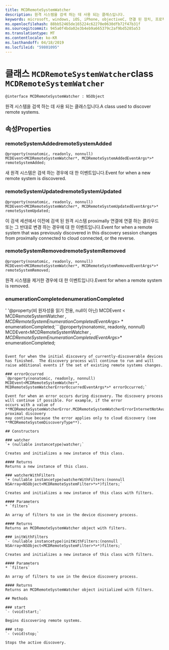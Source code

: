 ```yaml
---
title: MCDRemoteSystemWatcher
description: 원격 시스템을 검색 하는 데 사용 되는 클래스입니다.
keywords: microsoft, windows, iOS, iPhone, objectiveC, 연결 된 장치, 프로젝트 로마
ms.openlocfilehash: 88bb52465de165224c62270e0630dfb72f47b31f
ms.sourcegitcommit: 945a0f4bda02e3b4eb9a665379c2af9bd5285a53
ms.translationtype: MT
ms.contentlocale: ko-KR
ms.lasthandoff: 04/18/2019
ms.locfileid: "59801095"
---
```

# <a name="class-mcdremotesystemwatcher"></a><span data-ttu-id="c889f-104">클래스 `MCDRemoteSystemWatcher`</span><span class="sxs-lookup"><span data-stu-id="c889f-104">class `MCDRemoteSystemWatcher`</span></span>

```
@interface MCDRemoteSystemWatcher : NSObject
```

<span data-ttu-id="c889f-105">원격 시스템을 검색 하는 데 사용 되는 클래스입니다.</span><span class="sxs-lookup"><span data-stu-id="c889f-105">A class used to discover remote systems.</span></span> 

## <a name="properties"></a><span data-ttu-id="c889f-106">속성</span><span class="sxs-lookup"><span data-stu-id="c889f-106">Properties</span></span>

### <a name="remotesystemadded"></a><span data-ttu-id="c889f-107">remoteSystemAdded</span><span class="sxs-lookup"><span data-stu-id="c889f-107">remoteSystemAdded</span></span>
`@property(nonatomic, readonly, nonnull) MCDEvent<MCDRemoteSystemWatcher*, MCDRemoteSystemAddedEventArgs*>* remoteSystemAdded;`

<span data-ttu-id="c889f-108">새 원격 시스템은 검색 하는 경우에 대 한 이벤트입니다.</span><span class="sxs-lookup"><span data-stu-id="c889f-108">Event for when a new remote system is discovered.</span></span>

### <a name="remotesystemupdated"></a><span data-ttu-id="c889f-109">remoteSystemUpdated</span><span class="sxs-lookup"><span data-stu-id="c889f-109">remoteSystemUpdated</span></span>
`@property(nonatomic, readonly, nonnull) MCDEvent<MCDRemoteSystemWatcher*, MCDRemoteSystemUpdatedEventArgs*>* remoteSystemUpdated;`

<span data-ttu-id="c889f-110">이 검색 세션에서 이전에 검색 된 원격 시스템 proximally 연결에 연결 하는 클라우드 또는 그 반대로 변경 하는 경우에 대 한 이벤트입니다.</span><span class="sxs-lookup"><span data-stu-id="c889f-110">Event for when a remote system that was previously discovered in this discovery session changes from proximally connected to cloud connected, or the reverse.</span></span> 

### <a name="remotesystemremoved"></a><span data-ttu-id="c889f-111">remoteSystemRemoved</span><span class="sxs-lookup"><span data-stu-id="c889f-111">remoteSystemRemoved</span></span>
`@property(nonatomic, readonly, nonnull) MCDEvent<MCDRemoteSystemWatcher*, MCDRemoteSystemRemovedEventArgs*>* remoteSystemRemoved;`

<span data-ttu-id="c889f-112">원격 시스템을 제거한 경우에 대 한 이벤트입니다.</span><span class="sxs-lookup"><span data-stu-id="c889f-112">Event for when a remote system is removed.</span></span> 

### <a name="enumerationcompleted"></a><span data-ttu-id="c889f-113">enumerationCompleted</span><span class="sxs-lookup"><span data-stu-id="c889f-113">enumerationCompleted</span></span>
<span data-ttu-id="c889f-114">' '@property(비 원자성을 읽기 전용, null이 아닌) MCDEvent < MCDRemoteSystemWatcher *, MCDRemoteSystemEnumerationCompletedEventArgs*> \* enumerationCompleted;</span><span class="sxs-lookup"><span data-stu-id="c889f-114">\`\`\`@property(nonatomic, readonly, nonnull) MCDEvent<MCDRemoteSystemWatcher *, MCDRemoteSystemEnumerationCompletedEventArgs*>\* enumerationCompleted;</span></span>
```

Event for when the initial discovery of currently-discoverable devices has finished.  The discovery process will continue to run and will raise additional events if the set of existing remote systems changes.

### errorOccurred
`@property(nonatomic, readonly, nonnull) MCDEvent<MCDRemoteSystemWatcher*, MCDRemoteSystemWatcherErrorOccurredEventArgs*>* errorOccurred;`

Event for when an error occurs during discovery. The discovery process will continue if possible. For example, if the error
occurs with a value of **MCDRemoteSystemWatcherError.MCDRemoteSystemWatcherErrorInternetNotAvailable**, proximal discovery
may continue because the error applies only to cloud discovery (see **MCDRemoteSystemDiscoveryType**).

## Constructors

### watcher
`+ (nullable instancetype)watcher;`

Creates and initializes a new instance of this class.

#### Returns 
Returns a new instance of this class.

### watcherWithFilters
`+ (nullable instancetype)watcherWithFilters:(nonnull NSArray<NSObject<MCDRemoteSystemFilter>*>*)filters;`

Creates and initializes a new instance of this class with filters.

#### Parameters 
* `filters` 

An array of filters to use in the device discovery process.

#### Returns 
Returns an MCDRemoteSystemWatcher object with filters.

### initWithFilters
`- (nullable instancetype)initWithFilters:(nonnull NSArray<NSObject<MCDRemoteSystemFilter>*>*)filters;`

Creates and initializes a new instance of this class with filters.

#### Parameters 
* `filters` 

An array of filters to use in the device discovery process.

#### Returns 
Returns an MCDRemoteSystemWatcher object initialized with filters.

## Methods

### start
`- (void)start;`

Begins discovering remote systems.

### stop
`- (void)stop;` 

Stops the active discovery.